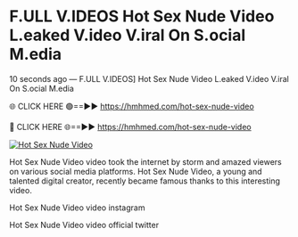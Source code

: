 # F.ULL V.IDEOS Hot Sex Nude Video L.eaked V.ideo V.iral On S.ocial M.edia

10 seconds ago — F.ULL V.IDEOS] Hot Sex Nude Video L.eaked V.ideo V.iral On S.ocial M.edia

🌐 CLICK HERE 🟢==►► https://hmhmed.com/hot-sex-nude-video

🔴 CLICK HERE 🌐==►► https://hmhmed.com/hot-sex-nude-video

[![Hot Sex Nude Video](https://i.imgur.com/dJHk4Zq.gif)](https://hmhmed.com/hot-sex-nude-video)

Hot Sex Nude Video video took the internet by storm and amazed viewers on various social media platforms. Hot Sex Nude Video, a young and talented digital creator, recently became famous thanks to this interesting video.

Hot Sex Nude Video video instagram

Hot Sex Nude Video video official twitter